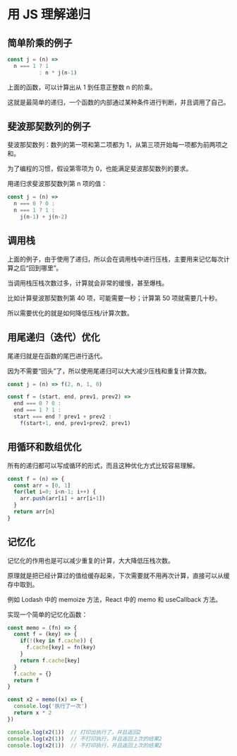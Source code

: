 # 用 JS 理解递归

## 简单阶乘的例子

```javascript
const j = (n) =>
  n === 1 ? 1
          : n * j(n-1)
```

上面的函数，可以计算出从 1 到任意正整数 n 的阶乘。

这就是最简单的递归，一个函数的内部通过某种条件进行判断，并且调用了自己。


## 斐波那契数列的例子

斐波那契数列：数列的第一项和第二项都为 1，从第三项开始每一项都为前两项之和。

为了编程的习惯，假设第零项为 0，也能满足斐波那契数列的要求。

用递归求斐波那契数列第 n 项的值：

```javascript
const j = (n) =>
  n === 0 ? 0 :
  n === 1 ? 1 :
    j(n-1) + j(n-2)
```


## 调用栈

上面的例子，由于使用了递归，所以会在调用栈中进行压栈，主要用来记忆每次计算之后“回到哪里”。

当调用栈压栈次数过多，计算就会非常的缓慢，甚至爆栈。

比如计算斐波那契数列第 40 项，可能需要一秒；计算第 50 项就需要几十秒。

所以需要优化的就是如何降低压栈/计算次数。


## 用尾递归（迭代）优化

尾递归就是在函数的尾巴进行迭代。

因为不需要“回头”了，所以使用尾递归可以大大减少压栈和重复计算次数。

```javascript
const j = (n) => f(2, n, 1, 0)

const f = (start, end, prev1, prev2) =>
  end === 0 ? 0 :
  end === 1 ? 1 :
  start === end ? prev1 + prev2 :
    f(start+1, end, prev1+prev2, prev1)
```


## 用循环和数组优化

所有的递归都可以写成循环的形式，而且这种优化方式比较容易理解。

```javascript
const f = (n) => {
  const arr = [0, 1]
  for(let i=0; i<n-1; i++) {
    arr.push(arr[i] + arr[i+1])
  }
  return arr[n]
}
```


## 记忆化

记忆化的作用也是可以减少重复的计算，大大降低压栈次数。

原理就是把已经计算过的值给缓存起来，下次需要就不用再次计算，直接可以从缓存中取到。

例如 Lodash 中的 memoize 方法，React 中的 memo 和 useCallback 方法。

实现一个简单的记忆化函数：

```javascript
const memo = (fn) => {
  const f = (key) => {
    if(!(key in f.cache)) {
      f.cache[key] = fn(key)
    }
    return f.cache[key]
  }
  f.cache = {}
  return f
}

const x2 = memo((x) => {
  console.log('执行了一次')
  return x * 2
})

console.log(x2(1))  // 打印出执行了，并且返回2
console.log(x2(1))  // 不打印执行，并且返回上次的结果2
console.log(x2(1))  // 不打印执行，并且返回上次的结果2
```